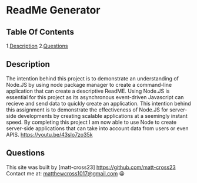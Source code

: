  # **ReadMe Generator**
  
 ## Table Of Contents
  1.[Description](#Description)
  2.[Questions](#Questions)
  
  ## Description
  The intention behind this project is to demonstrate an understanding of Node.JS by using node package manager to create a command-line application that can create a descriptive ReadME. Using Node.JS is essential for this project as its asynchronous event-driven Javascript can recieve and send data to quickly create an application. This intention behind this assignment is to demonstrate the effectiveness of Node.JS for server-side developments by creating scalable applications at a seemingly instant speed. By completing this project I am now able to use Node to create server-side applications that can take into account data from users or even APIS.
  https://youtu.be/43slo7zo35k
  
  ## Questions
  This site was built by [matt-cross23] https://github.com/matt-cross23 
  Contact me at: matthewcross1017@gmail.com
  :grinning:
     

